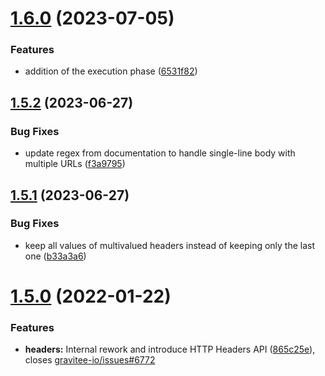 # [1.6.0](https://github.com/gravitee-io/gravitee-policy-url-rewriting/compare/1.5.2...1.6.0) (2023-07-05)


### Features

* addition of the execution phase ([6531f82](https://github.com/gravitee-io/gravitee-policy-url-rewriting/commit/6531f822aee77c09882fab604f55c046de4f27d2))

## [1.5.2](https://github.com/gravitee-io/gravitee-policy-url-rewriting/compare/1.5.1...1.5.2) (2023-06-27)


### Bug Fixes

* update regex from documentation to handle single-line body with multiple URLs ([f3a9795](https://github.com/gravitee-io/gravitee-policy-url-rewriting/commit/f3a9795f631dc62e717422e82b106252410137d8))

## [1.5.1](https://github.com/gravitee-io/gravitee-policy-url-rewriting/compare/1.5.0...1.5.1) (2023-06-27)


### Bug Fixes

* keep all values of multivalued headers instead of keeping only the last one ([b33a3a6](https://github.com/gravitee-io/gravitee-policy-url-rewriting/commit/b33a3a6714eb006dfe7a744709779c9be6037187))

# [1.5.0](https://github.com/gravitee-io/gravitee-policy-url-rewriting/compare/1.4.0...1.5.0) (2022-01-22)


### Features

* **headers:** Internal rework and introduce HTTP Headers API ([865c25e](https://github.com/gravitee-io/gravitee-policy-url-rewriting/commit/865c25e22978aa0b08ddf595c3d9857d64032c24)), closes [gravitee-io/issues#6772](https://github.com/gravitee-io/issues/issues/6772)
